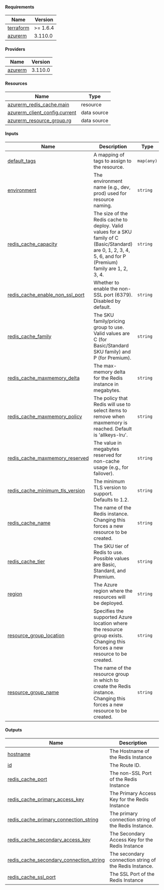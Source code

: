<!-- BEGIN_TF_DOCS -->
#### Requirements

| Name | Version |
|------|---------|
| <a name="requirement_terraform"></a> [terraform](#requirement\_terraform) | >= 1.6.4 |
| <a name="requirement_azurerm"></a> [azurerm](#requirement\_azurerm) | 3.110.0 |

#### Providers

| Name | Version |
|------|---------|
| <a name="provider_azurerm"></a> [azurerm](#provider\_azurerm) | 3.110.0 |

#### Resources

| Name | Type |
|------|------|
| [azurerm_redis_cache.main](https://registry.terraform.io/providers/hashicorp/azurerm/3.110.0/docs/resources/redis_cache) | resource |
| [azurerm_client_config.current](https://registry.terraform.io/providers/hashicorp/azurerm/3.110.0/docs/data-sources/client_config) | data source |
| [azurerm_resource_group.rg](https://registry.terraform.io/providers/hashicorp/azurerm/3.110.0/docs/data-sources/resource_group) | data source |

#### Inputs

| Name | Description | Type | Default | Required |
|------|-------------|------|---------|:--------:|
| <a name="input_default_tags"></a> [default\_tags](#input\_default\_tags) | A mapping of tags to assign to the resource. | `map(any)` | n/a | yes |
| <a name="input_environment"></a> [environment](#input\_environment) | The environment name (e.g., dev, prod) used for resource naming. | `string` | `"dev"` | no |
| <a name="input_redis_cache_capacity"></a> [redis\_cache\_capacity](#input\_redis\_cache\_capacity) | The size of the Redis cache to deploy. Valid values for a SKU family of C (Basic/Standard) are 0, 1, 2, 3, 4, 5, 6, and for P (Premium) family are 1, 2, 3, 4. | `string` | `"2"` | no |
| <a name="input_redis_cache_enable_non_ssl_port"></a> [redis\_cache\_enable\_non\_ssl\_port](#input\_redis\_cache\_enable\_non\_ssl\_port) | Whether to enable the non-SSL port (6379). Disabled by default. | `string` | `"false"` | no |
| <a name="input_redis_cache_family"></a> [redis\_cache\_family](#input\_redis\_cache\_family) | The SKU family/pricing group to use. Valid values are C (for Basic/Standard SKU family) and P (for Premium). | `string` | `"C"` | no |
| <a name="input_redis_cache_maxmemory_delta"></a> [redis\_cache\_maxmemory\_delta](#input\_redis\_cache\_maxmemory\_delta) | The max-memory delta for the Redis instance in megabytes. | `string` | `"2"` | no |
| <a name="input_redis_cache_maxmemory_policy"></a> [redis\_cache\_maxmemory\_policy](#input\_redis\_cache\_maxmemory\_policy) | The policy that Redis will use to select items to remove when maxmemory is reached. Default is 'allkeys-lru'. | `string` | `"allkeys-lru"` | no |
| <a name="input_redis_cache_maxmemory_reserved"></a> [redis\_cache\_maxmemory\_reserved](#input\_redis\_cache\_maxmemory\_reserved) | The value in megabytes reserved for non-cache usage (e.g., for failover). | `string` | `"10"` | no |
| <a name="input_redis_cache_minimum_tls_version"></a> [redis\_cache\_minimum\_tls\_version](#input\_redis\_cache\_minimum\_tls\_version) | The minimum TLS version to support. Defaults to 1.2. | `string` | `"1.2"` | no |
| <a name="input_redis_cache_name"></a> [redis\_cache\_name](#input\_redis\_cache\_name) | The name of the Redis instance. Changing this forces a new resource to be created. | `string` | n/a | yes |
| <a name="input_redis_cache_tier"></a> [redis\_cache\_tier](#input\_redis\_cache\_tier) | The SKU tier of Redis to use. Possible values are Basic, Standard, and Premium. | `string` | `"Standard"` | no |
| <a name="input_region"></a> [region](#input\_region) | The Azure region where the resources will be deployed. | `string` | `"weu"` | no |
| <a name="input_resource_group_location"></a> [resource\_group\_location](#input\_resource\_group\_location) | Specifies the supported Azure location where the resource group exists. Changing this forces a new resource to be created. | `string` | `"West Europe"` | no |
| <a name="input_resource_group_name"></a> [resource\_group\_name](#input\_resource\_group\_name) | The name of the resource group in which to create the Redis instance. Changing this forces a new resource to be created. | `string` | n/a | yes |

#### Outputs

| Name | Description |
|------|-------------|
| <a name="output_hostname"></a> [hostname](#output\_hostname) | The Hostname of the Redis Instance |
| <a name="output_id"></a> [id](#output\_id) | The Route ID. |
| <a name="output_redis_cache_port"></a> [redis\_cache\_port](#output\_redis\_cache\_port) | The non-SSL Port of the Redis Instance |
| <a name="output_redis_cache_primary_access_key"></a> [redis\_cache\_primary\_access\_key](#output\_redis\_cache\_primary\_access\_key) | The Primary Access Key for the Redis Instance |
| <a name="output_redis_cache_primary_connection_string"></a> [redis\_cache\_primary\_connection\_string](#output\_redis\_cache\_primary\_connection\_string) | The primary connection string of the Redis Instance. |
| <a name="output_redis_cache_secondary_access_key"></a> [redis\_cache\_secondary\_access\_key](#output\_redis\_cache\_secondary\_access\_key) | The Secondary Access Key for the Redis Instance |
| <a name="output_redis_cache_secondary_connection_string"></a> [redis\_cache\_secondary\_connection\_string](#output\_redis\_cache\_secondary\_connection\_string) | The secondary connection string of the Redis Instance. |
| <a name="output_redis_cache_ssl_port"></a> [redis\_cache\_ssl\_port](#output\_redis\_cache\_ssl\_port) | The SSL Port of the Redis Instance |
<!-- END_TF_DOCS -->